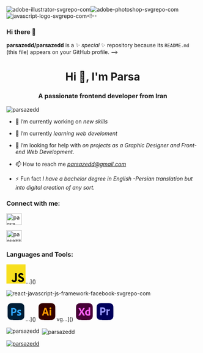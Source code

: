 ![adobe-illustrator-svgrepo-com](https://github.com/parsazedd/parsazedd/assets/134009715/83c5cfb4-662d-486d-9d10-c23565b07d62)![adobe-photoshop-svgrepo-com](https://github.com/parsazedd/parsazedd/assets/134009715/39b08859-0a70-4d75-afef-f2f276f18d5b)![javascript-logo-svgrepo-com](https://github.com/parsazedd/parsazedd/assets/134009715/1c249723-19ce-4dfd-8867-c58218c416c9)<!--
### Hi there 👋

**parsazedd/parsazedd** is a ✨ _special_ ✨ repository because its `README.md` (this file) appears on your GitHub profile.
-->
<!--
- 🔭 I’m currently working on new skills
- 🌱 I’m currently learning web develoment
- 👨🏻‍💻 I’m looking to collaborate on projects as a Graphic Designer and Front-end Web Development.
- 📫 How to reach me: Mail me at parsazedd@gmail.com
- ⚡ Fun fact: I have a bachelor degree in English -Persian translation but into digital creation of any sort.


<!-- [![Anurag's GitHub stats](https://github-readme-stats.vercel.app/api?username=parsazedd&theme=swift&show_icons=true)](https://github.com/parsazedd/github-readme-stats)
[![trophy](https://github-profile-trophy.vercel.app/?username=parsazedd&theme=oldie)](https://github.com/parsazedd/github-profile-trophy)
![Top Langs](https://github-readme-stats.vercel.app/api/top-langs/?username=parsazedd&layout=compact)

-->
<h1 align="center">Hi 👋, I'm Parsa</h1>
<h3 align="center">A passionate frontend developer from Iran</h3>

<p align="left"> <img src="https://komarev.com/ghpvc/?username=parsazedd&label=Profile%20views&color=0e75b6&style=flat" alt="parsazedd" /> </p>
<!--
<p align="left"> <a href="https://twitter.com/parsazedd" target="blank"><img src="https://img.shields.io/twitter/follow/parsazedd?logo=twitter&style=for-the-badge" alt="parsazedd" /></a> </p>
-->
<!--
<p align="left"> <a href="https://instagram.com/parsazzedd" target="blank"><img src="https://img.shields.io/instagram/follow/parsazedd?logo=instagram&style=for-the-badge" alt="parsazedd" /></a> </p>
-->

- 🔭 I’m currently working on *new skills*

- 🌱 I’m currently *learning web develoment*

- 🤝 I’m looking for help with *on projects as a Graphic Designer and Front-end Web Development.*

- 📫 How to reach me *parsazedd@gmail.com*

- ⚡ Fun fact *I have a bachelor degree in English -Persian translation but into digital creation of any sort.*

<h3 align="left" list-type-style="none">Connect with me:</h3>
<p align="left">
    <!--
<a href="https://codepen.io/parsazedd" target="blank"><img align="center" src="https://raw.githubusercontent.com/rahuldkjain/github-profile-readme-generator/master/src/images/icons/Social/codepen.svg" alt="parsazedd" height="30" width="40" /></a>
    <!--
<a href="https://twitter.com/parsazedd" target="blank"><img align="center" src="https://raw.githubusercontent.com/rahuldkjain/github-profile-readme-generator/master/src/images/icons/Social/twitter.svg" alt="parsazedd" height="30" width="40" /></a>
  -->
<a href="https://linkedin.com/in/parsazamani" target="blank"><img align="center" src="https://raw.githubusercontent.com/rahuldkjain/github-profile-readme-generator/master/src/images/icons/Social/linked-in-alt.svg" alt="parsa zamani" height="30" width="40" /></a>
    <!--
<a href="https://stackoverflow.com/users/parsazedd" target="blank"><img align="center" src="https://raw.githubusercontent.com/rahuldkjain/github-profile-readme-generator/master/src/images/icons/Social/stack-overflow.svg" alt="parsazedd" height="30" width="40" /></a> -->
  
<a href="https://instagram.com/parsazzedd" target="blank"><img align="center" src="https://raw.githubusercontent.com/rahuldkjain/github-profile-readme-generator/master/src/images/icons/Social/instagram.svg" alt="parsazzedd" height="30" width="40" /></a>
    <!--
<a href="https://dribbble.com/parsazedd" target="blank"><img align="center" src="https://raw.githubusercontent.com/rahuldkjain/github-profile-readme-generator/master/src/images/icons/Social/dribbble.svg" alt="parsazedd" height="30" width="40" /></a>   -->
    <!--
<a href="https://www.behance.net/parsazedd" target="blank"><img align="center" src="https://raw.githubusercontent.com/rahuldkjain/github-profile-readme-generator/master/src/images/icons/Social/behance.svg" alt="parsazedd" height="30" width="40" /></a>   -->
    <!--
<a href="https://www.youtube.com/c/parsazedd" target="blank"><img align="center" src="https://raw.githubusercontent.com/rahuldkjain/github-profile-readme-generator/master/src/images/icons/Social/youtube.svg" alt="parsazedd" height="30" width="40" /></a>   -->
  <!--
<a href="https://www.leetcode.com/parsazedd" target="blank"><img align="center" src="https://raw.githubusercontent.com/rahuldkjain/github-profile-readme-generator/master/src/images/icons/Social/leet-code.svg" alt="parsazedd" height="30" width="40" /></a>   -->
</p>

<h3 align="left">Languages and Tools:</h3>
<svg width="50px" height="50px" viewBox="0 0 256 256" xmlns="http://www.w3.org/2000/svg" preserveAspectRatio="xMinYMin meet"><path d="M0 0h256v256H0V0z" fill="#F7DF1E"/><path d="M67.312 213.932l19.59-11.856c3.78 6.701 7.218 12.371 15.465 12.371 7.905 0 12.89-3.092 12.89-15.12v-81.798h24.057v82.138c0 24.917-14.606 36.259-35.916 36.259-19.245 0-30.416-9.967-36.087-21.996M152.381 211.354l19.588-11.341c5.157 8.421 11.859 14.607 23.715 14.607 9.969 0 16.325-4.984 16.325-11.858 0-8.248-6.53-11.17-17.528-15.98l-6.013-2.58c-17.357-7.387-28.87-16.667-28.87-36.257 0-18.044 13.747-31.792 35.228-31.792 15.294 0 26.292 5.328 34.196 19.247L210.29 147.43c-4.125-7.389-8.591-10.31-15.465-10.31-7.046 0-11.514 4.468-11.514 10.31 0 7.217 4.468 10.14 14.778 14.608l6.014 2.577c20.45 8.765 31.963 17.7 31.963 37.804 0 21.654-17.012 33.51-39.867 33.51-22.339 0-36.774-10.654-43.819-24.574"/></svg>…]()

![react-javascript-js-framework-facebook-svgrepo-com](https://github.com/parsazedd/parsazedd/assets/134009715/51774a77-0bd4-4f9a-85a9-8bed0b6084f4)<?xml version="1.0" encoding="UTF-8" standalone="no"?>

<svg width="50px" height="50px" viewBox="0 0 32 32" fill="none" xmlns="http://www.w3.org/2000/svg">
<path d="M2 12.1333C2 8.58633 2 6.81283 2.69029 5.45806C3.29749 4.26637 4.26637 3.29749 5.45806 2.69029C6.81283 2 8.58633 2 12.1333 2H19.8667C23.4137 2 25.1872 2 26.5419 2.69029C27.7336 3.29749 28.7025 4.26637 29.3097 5.45806C30 6.81283 30 8.58633 30 12.1333V19.8667C30 23.4137 30 25.1872 29.3097 26.5419C28.7025 27.7336 27.7336 28.7025 26.5419 29.3097C25.1872 30 23.4137 30 19.8667 30H12.1333C8.58633 30 6.81283 30 5.45806 29.3097C4.26637 28.7025 3.29749 27.7336 2.69029 26.5419C2 25.1872 2 23.4137 2 19.8667V12.1333Z" fill="#001E36"/>
<path d="M8 22.5162V10.2034C8 10.1197 8.035 10.0718 8.11667 10.0718C9.3223 10.0718 10.5274 10 11.7333 10C13.6902 10 15.809 10.6691 16.5517 12.7162C16.7267 13.2188 16.82 13.7333 16.82 14.2718C16.82 15.3009 16.5867 16.1504 16.12 16.8205C14.8164 18.6923 12.557 18.6632 10.5317 18.6632V22.5043C10.5475 22.618 10.4506 22.6718 10.3567 22.6718H8.14C8.04667 22.6718 8 22.6239 8 22.5162ZM10.5433 12.3812V16.4017C11.3464 16.4605 12.1867 16.4669 12.9583 16.2103C13.8102 15.9645 14.2767 15.2272 14.2767 14.3436C14.3003 13.5907 13.8901 12.8683 13.1917 12.5966C12.4294 12.2796 11.3662 12.2606 10.5433 12.3812Z" fill="#31A8FF"/>
<path d="M24.0967 15.6074C23.7437 15.4213 23.3677 15.2852 22.979 15.2028C22.4796 15.0853 20.5098 14.6737 20.509 15.7037C20.5265 16.2787 21.4393 16.5604 21.8426 16.7247C23.2585 17.2108 24.8607 18.0797 24.8292 19.8264C24.8725 22.0008 22.7657 22.8701 20.9598 22.8703C20.0197 22.88 19.0403 22.7344 18.1799 22.3308C18.0977 22.2873 18.0449 22.1944 18.0484 22.0996V20.019C18.0391 19.9356 18.1287 19.8627 18.1987 19.9227C19.0417 20.4325 20.0409 20.6801 21.0162 20.6933C21.4467 20.6933 22.2999 20.6516 22.2935 20.019C22.2935 19.412 21.2728 19.1329 20.8659 18.9787C20.2761 18.7682 19.7169 18.4765 19.2036 18.1118C18.4862 17.6001 18.0362 16.7797 18.0484 15.8771C18.0442 13.8297 19.9835 12.9107 21.73 12.9103C22.5464 12.9035 23.4232 12.964 24.1832 13.2956C24.2925 13.3277 24.3151 13.4429 24.3147 13.546V15.4918C24.3216 15.6126 24.1875 15.6537 24.0967 15.6074Z" fill="#31A8FF"/>
</svg>…]()
<svg width="50px" height="50px" viewBox="0 0 32 32" fill="none" xmlns="http://www.w3.org/2000/svg">
<path d="M2 12.1333C2 8.58633 2 6.81283 2.69029 5.45806C3.29749 4.26637 4.26637 3.29749 5.45806 2.69029C6.81283 2 8.58633 2 12.1333 2H19.8667C23.4137 2 25.1872 2 26.5419 2.69029C27.7336 3.29749 28.7025 4.26637 29.3097 5.45806C30 6.81283 30 8.58633 30 12.1333V19.8667C30 23.4137 30 25.1872 29.3097 26.5419C28.7025 27.7336 27.7336 28.7025 26.5419 29.3097C25.1872 30 23.4137 30 19.8667 30H12.1333C8.58633 30 6.81283 30 5.45806 29.3097C4.26637 28.7025 3.29749 27.7336 2.69029 26.5419C2 25.1872 2 23.4137 2 19.8667V12.1333Z" fill="#330000"/>
<path d="M15.5686 19.5963H11.2297L10.3469 22.409C10.3224 22.5135 10.2262 22.5875 10.1215 22.5823H7.92384C7.79851 22.5823 7.75469 22.5117 7.79236 22.3704L11.549 11.2738C11.5866 11.1582 11.6242 11.0266 11.6617 10.8789C11.7109 10.6218 11.736 10.3606 11.7369 10.0987C11.7261 10.0213 11.7941 9.95294 11.8683 9.96378H14.8549C14.9424 9.96378 14.9924 9.9959 15.0051 10.0601L19.269 22.3897C19.3065 22.5182 19.269 22.5824 19.1563 22.5823H16.7144C16.6288 22.5921 16.547 22.5334 16.5266 22.4475L15.5686 19.5963ZM11.9059 17.1689H14.8737C14.3861 15.5027 13.8358 13.8584 13.3898 12.1793C12.9086 13.8613 12.3836 15.5365 11.9059 17.1689Z" fill="#FF9A00"/>
<path d="M21.8045 12.0058C21.6129 12.0137 21.4219 11.98 21.2438 11.907C21.0658 11.834 20.9048 11.7232 20.7714 11.582C20.6384 11.4346 20.535 11.2618 20.4673 11.0733C20.3996 10.8849 20.3689 10.6846 20.3769 10.4839C20.3701 10.2852 20.4042 10.0873 20.477 9.90305C20.5499 9.71881 20.6598 9.5524 20.7996 9.41468C20.938 9.27839 21.1014 9.17161 21.2804 9.10052C21.4593 9.02942 21.6502 8.99543 21.842 9.00049C22.2929 9.00049 22.6466 9.13856 22.9033 9.41468C23.0329 9.55818 23.1336 9.72648 23.1997 9.90995C23.2657 10.0934 23.2959 10.2885 23.2883 10.4839C23.2962 10.6853 23.2645 10.8864 23.1951 11.075C23.1258 11.2636 23.0201 11.436 22.8845 11.582C22.7428 11.7253 22.5736 11.8369 22.3878 11.9099C22.2019 11.9828 22.0033 12.0155 21.8045 12.0058ZM20.5084 22.3896V13.181C20.5084 13.0654 20.5583 13.0076 20.6587 13.0076H22.9691C23.0691 13.0076 23.1192 13.0654 23.1193 13.181V22.3896C23.1193 22.5182 23.0692 22.5824 22.9691 22.5823H20.6775C20.5648 22.5823 20.5084 22.5181 20.5084 22.3896Z" fill="#FF9A00"/>
</svg>vg…]()

<svg width="50px" height="50px" viewBox="0 0 32 32" fill="none" xmlns="http://www.w3.org/2000/svg">
<path d="M2 12.1333C2 8.58633 2 6.81283 2.69029 5.45806C3.29749 4.26637 4.26637 3.29749 5.45806 2.69029C6.81283 2 8.58633 2 12.1333 2H19.8667C23.4137 2 25.1872 2 26.5419 2.69029C27.7336 3.29749 28.7025 4.26637 29.3097 5.45806C30 6.81283 30 8.58633 30 12.1333V19.8667C30 23.4137 30 25.1872 29.3097 26.5419C28.7025 27.7336 27.7336 28.7025 26.5419 29.3097C25.1872 30 23.4137 30 19.8667 30H12.1333C8.58633 30 6.81283 30 5.45806 29.3097C4.26637 28.7025 3.29749 27.7336 2.69029 26.5419C2 25.1872 2 23.4137 2 19.8667V12.1333Z" fill="#470137"/>
<path d="M16.6465 10.2338L13.1528 16.1482L16.8906 22.4285C16.9683 22.5709 16.8906 22.6024 16.778 22.6024H14.1108C13.9229 22.6024 13.7914 22.5956 13.7163 22.4671C13.4656 21.9662 13.2152 21.4685 12.9649 20.974C12.7143 20.4797 12.4482 19.9756 12.1667 19.4617C11.8849 18.9482 11.6063 18.4281 11.3308 17.9013C11.0802 18.4151 10.8015 18.9288 10.5325 19.4425C10.2631 19.9563 9.997 20.4668 9.73421 20.974C9.47126 21.4815 9.20203 21.9856 8.92655 22.4863C8.87636 22.6019 8.78858 22.6138 8.66353 22.6138H6.09026C5.98915 22.6138 5.97695 22.5378 6.03392 22.4478L9.65907 16.3408L6.1278 10.2145C6.06366 10.1271 6.11886 10.034 6.22174 10.0411H8.87015C8.98483 10.0347 9.08618 10.0779 9.15191 10.176C9.37732 10.6898 9.62776 11.2036 9.90323 11.7172C10.1785 12.231 10.4572 12.7384 10.7391 13.2391C11.0209 13.74 11.2995 14.2473 11.5374 14.7611C11.7877 14.2346 12.0413 13.7209 12.2981 13.2199C12.5547 12.719 12.8176 12.2149 13.087 11.7076C13.3562 11.2004 13.616 10.6963 13.8665 10.1953C13.8998 10.0854 13.9794 10.0297 14.0919 10.0411H16.5525C16.6465 10.0411 16.6853 10.1694 16.6465 10.2338Z" fill="#FF61F6"/>
<path d="M22.0371 22.8525C20.3806 22.8784 18.6455 22.1963 17.7733 20.6852C17.3475 19.9597 17.1346 19.0511 17.1347 17.9592C17.1276 17.075 17.3479 16.2045 17.7733 15.4355C18.871 13.4733 21.0824 12.7381 23.1829 12.9311V9.13586C23.1829 9.04615 23.2205 9.00101 23.2956 9.00101H25.6623C25.727 8.99153 25.7842 9.05023 25.775 9.11658V20.5022C25.775 20.9719 25.8216 21.44 25.8502 21.9085C25.8548 21.9885 25.8085 22.0677 25.7374 22.1012C24.5681 22.6014 23.3028 22.8467 22.0371 22.8525ZM23.1829 20.4636V15.2043C21.4673 14.7277 19.8017 16.0344 19.8019 17.8436C19.7612 19.7141 21.3736 21.0064 23.1829 20.4636Z" fill="#FF61F6"/>
</svg>
<svg width="50px" height="50px" viewBox="0 0 32 32" fill="none" xmlns="http://www.w3.org/2000/svg">
<path d="M2 12.1333C2 8.58633 2 6.81283 2.69029 5.45806C3.29749 4.26637 4.26637 3.29749 5.45806 2.69029C6.81283 2 8.58633 2 12.1333 2H19.8667C23.4137 2 25.1872 2 26.5419 2.69029C27.7336 3.29749 28.7025 4.26637 29.3097 5.45806C30 6.81283 30 8.58633 30 12.1333V19.8667C30 23.4137 30 25.1872 29.3097 26.5419C28.7025 27.7336 27.7336 28.7025 26.5419 29.3097C25.1872 30 23.4137 30 19.8667 30H12.1333C8.58633 30 6.81283 30 5.45806 29.3097C4.26637 28.7025 3.29749 27.7336 2.69029 26.5419C2 25.1872 2 23.4137 2 19.8667V12.1333Z" fill="#00005B"/>
<path d="M8 21.7957V9.20796C8 9.12233 8.0351 9.0734 8.11701 9.0734C9.32624 9.0734 10.5349 9 11.7445 9C13.7071 9 15.8323 9.68403 16.5772 11.7769C16.7527 12.2907 16.8463 12.8167 16.8463 13.3672C16.8463 14.4192 16.6123 15.2877 16.1442 15.9728C14.8368 17.8864 12.5706 17.8567 10.5392 17.8567V21.7834C10.5551 21.8997 10.4579 21.9547 10.3637 21.9547H8.14042C8.04681 21.9547 8 21.9058 8 21.7957ZM10.5509 11.4344V15.5446C11.3564 15.6048 12.1992 15.6113 12.9731 15.3489C13.8275 15.0977 14.2954 14.3439 14.2954 13.4406C14.3192 12.6709 13.9077 11.9323 13.2072 11.6546C12.4426 11.3305 11.3763 11.3111 10.5509 11.4344Z" fill="#9999FF"/>
<path d="M18.4325 12.2119H20.4861C20.5993 12.213 20.701 12.2947 20.7309 12.4089C20.8814 12.7582 20.9 13.1795 20.9005 13.5566C21.2527 13.1279 21.6773 12.7708 22.1533 12.5029C22.6638 12.201 23.2425 12.0479 23.8289 12.0598C23.9263 12.0452 24.0124 12.1353 23.9985 12.237V14.6201C23.9985 14.7122 23.9355 14.758 23.8101 14.758C22.9409 14.6953 21.5877 14.91 20.9561 15.6246V21.821C20.9561 21.9392 20.9059 21.9983 20.8054 21.9983H18.6021C18.4939 22.0145 18.3984 21.9127 18.4137 21.8013V15.0731C18.4137 14.1716 18.4324 13.2429 18.3007 12.3498C18.2804 12.2676 18.3556 12.1912 18.4325 12.2119Z" fill="#9999FF"/>
</svg>


<!-- <p align="left"> <a href="https://getbootstrap.com" target="_blank" rel="noreferrer"> <img src="https://raw.githubusercontent.com/devicons/devicon/master/icons/bootstrap/bootstrap-plain-wordmark.svg" alt="bootstrap" width="40" height="40"/> </a> <a href="https://www.w3schools.com/css/" target="_blank" rel="noreferrer"> <img src="https://raw.githubusercontent.com/devicons/devicon/master/icons/css3/css3-original-wordmark.svg" alt="css3" width="40" height="40"/> </a> <a href="https://expressjs.com" target="_blank" rel="noreferrer"> <img src="https://raw.githubusercontent.com/devicons/devicon/master/icons/express/express-original-wordmark.svg" alt="express" width="40" height="40"/> </a> <a href="https://www.figma.com/" target="_blank" rel="noreferrer"> <img src="https://www.vectorlogo.zone/logos/figma/figma-icon.svg" alt="figma" width="40" height="40"/> </a> <a href="https://git-scm.com/" target="_blank" rel="noreferrer"> <img src="https://www.vectorlogo.zone/logos/git-scm/git-scm-icon.svg" alt="git" width="40" height="40"/> </a> <a href="https://www.w3.org/html/" target="_blank" rel="noreferrer"> <img src="https://raw.githubusercontent.com/devicons/devicon/master/icons/html5/html5-original-wordmark.svg" alt="html5" width="40" height="40"/> </a> <a href="https://www.adobe.com/in/products/illustrator.html" target="_blank" rel="noreferrer"> <img src="https://www.vectorlogo.zone/logos/adobe_illustrator/adobe_illustrator-icon.svg" alt="illustrator" width="40" height="40"/> </a> <a href="https://developer.mozilla.org/en-US/docs/Web/JavaScript" target="_blank" rel="noreferrer"> <img src="https://raw.githubusercontent.com/devicons/devicon/master/icons/javascript/javascript-original.svg" alt="javascript" width="40" height="40"/> </a> <a href="https://www.mongodb.com/" target="_blank" rel="noreferrer"> <img src="https://raw.githubusercontent.com/devicons/devicon/master/icons/mongodb/mongodb-original-wordmark.svg" alt="mongodb" width="40" height="40"/> </a> <a href="https://www.mysql.com/" target="_blank" rel="noreferrer"> <img src="https://raw.githubusercontent.com/devicons/devicon/master/icons/mysql/mysql-original-wordmark.svg" alt="mysql" width="40" height="40"/> </a> <a href="https://nextjs.org/" target="_blank" rel="noreferrer"> <img src="https://cdn.worldvectorlogo.com/logos/nextjs-2.svg" alt="nextjs" width="40" height="40"/> </a> <a href="https://nodejs.org" target="_blank" rel="noreferrer"> <img src="https://raw.githubusercontent.com/devicons/devicon/master/icons/nodejs/nodejs-original-wordmark.svg" alt="nodejs" width="40" height="40"/> </a> <a href="https://www.photoshop.com/en" target="_blank" rel="noreferrer"> <img src="https://raw.githubusercontent.com/devicons/devicon/master/icons/photoshop/photoshop-line.svg" alt="photoshop" width="40" height="40"/> </a> <a href="https://www.postgresql.org" target="_blank" rel="noreferrer"> <img src="https://raw.githubusercontent.com/devicons/devicon/master/icons/postgresql/postgresql-original-wordmark.svg" alt="postgresql" width="40" height="40"/> </a> <a href="https://postman.com" target="_blank" rel="noreferrer"> <img src="https://www.vectorlogo.zone/logos/getpostman/getpostman-icon.svg" alt="postman" width="40" height="40"/> </a> <a href="https://reactjs.org/" target="_blank" rel="noreferrer"> <img src="https://raw.githubusercontent.com/devicons/devicon/master/icons/react/react-original-wordmark.svg" alt="react" width="40" height="40"/> </a> <a href="https://reactnative.dev/" target="_blank" rel="noreferrer"> <img src="https://reactnative.dev/img/header_logo.svg" alt="reactnative" width="40" height="40"/> </a> <a href="https://spring.io/" target="_blank" rel="noreferrer"> <img src="https://www.vectorlogo.zone/logos/springio/springio-icon.svg" alt="spring" width="40" height="40"/> </a> <a href="https://developer.apple.com/swift/" target="_blank" rel="noreferrer"> <img src="https://raw.githubusercontent.com/devicons/devicon/master/icons/swift/swift-original.svg" alt="swift" width="40" height="40"/> </a> <a href="https://tailwindcss.com/" target="_blank" rel="noreferrer"> <img src="https://www.vectorlogo.zone/logos/tailwindcss/tailwindcss-icon.svg" alt="tailwind" width="40" height="40"/> </a> <a href="https://www.typescriptlang.org/" target="_blank" rel="noreferrer"> <img src="https://raw.githubusercontent.com/devicons/devicon/master/icons/typescript/typescript-original.svg" alt="typescript" width="40" height="40"/> </a> <a href="https://unrealengine.com/" target="_blank" rel="noreferrer"> <img src="https://raw.githubusercontent.com/kenangundogan/fontisto/036b7eca71aab1bef8e6a0518f7329f13ed62f6b/icons/svg/brand/unreal-engine.svg" alt="unreal" width="40" height="40"/> </a> <a href="https://www.adobe.com/products/xd.html" target="_blank" rel="noreferrer"> <img src="https://cdn.worldvectorlogo.com/logos/adobe-xd.svg" alt="xd" width="40" height="40"/> </a> </p>   -->

<p><img align="left" src="https://github-readme-stats.vercel.app/api/top-langs?username=parsazedd&show_icons=true&locale=en&layout=compact" alt="parsazedd" /></p>

<p>&nbsp;<img align="center" src="https://github-readme-stats.vercel.app/api?username=parsazedd&theme=swift&show_icons=true&locale=en" alt="parsazedd" /></p>

<p align="left"> <a href="https://github.com/parsazedd/github-profile-trophy"><img src="https://github-profile-trophy.vercel.app/?username=parsazedd&theme=oldie" alt="parsazedd" /></a> </p>
<!--
<p><img align="center" src="https://github-readme-streak-stats.herokuapp.com/?user=parsazedd&" alt="parsazedd" /></p>
-->

